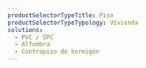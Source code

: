 ```yaml
---
productSelectorTypeTitle: Piso
productSelectorTypeTypology: Vivienda
solutions:
  - PVC / SPC
  - Alfombra
  - Contrapiso de hormigón
---
```

